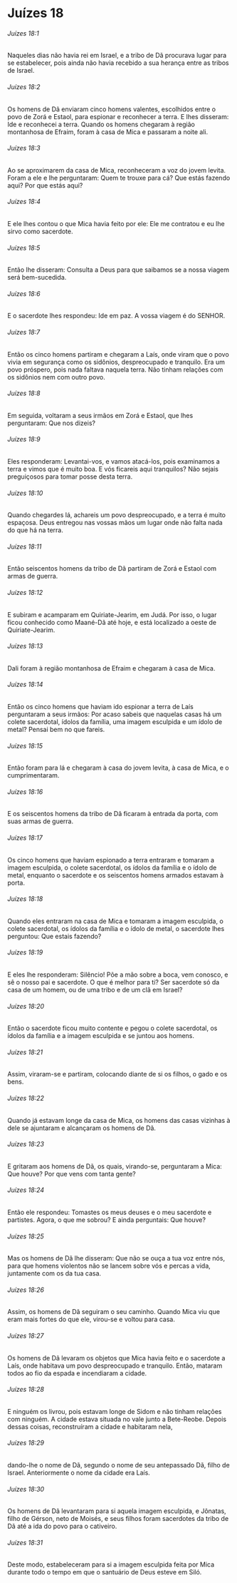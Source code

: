 # Juízes 18

###### Juízes 18:1

Naqueles dias não havia rei em Israel, e a tribo de Dã procurava lugar para se estabelecer, pois ainda não havia recebido a sua herança entre as tribos de Israel.

###### Juízes 18:2

Os homens de Dã enviaram cinco homens valentes, escolhidos entre o povo de Zorá e Estaol, para espionar e reconhecer a terra. E lhes disseram: Ide e reconhecei a terra. Quando os homens chegaram à região montanhosa de Efraim, foram à casa de Mica e passaram a noite ali.

###### Juízes 18:3

Ao se aproximarem da casa de Mica, reconheceram a voz do jovem levita. Foram a ele e lhe perguntaram: Quem te trouxe para cá? Que estás fazendo aqui? Por que estás aqui?

###### Juízes 18:4

E ele lhes contou o que Mica havia feito por ele: Ele me contratou e eu lhe sirvo como sacerdote.

###### Juízes 18:5

Então lhe disseram: Consulta a Deus para que saibamos se a nossa viagem será bem-sucedida.

###### Juízes 18:6

E o sacerdote lhes respondeu: Ide em paz. A vossa viagem é do SENHOR.

###### Juízes 18:7

Então os cinco homens partiram e chegaram a Laís, onde viram que o povo vivia em segurança como os sidônios, despreocupado e tranquilo. Era um povo próspero, pois nada faltava naquela terra. Não tinham relações com os sidônios nem com outro povo.

###### Juízes 18:8

Em seguida, voltaram a seus irmãos em Zorá e Estaol, que lhes perguntaram: Que nos dizeis?

###### Juízes 18:9

Eles responderam: Levantai-vos, e vamos atacá-los, pois examinamos a terra e vimos que é muito boa. E vós ficareis aqui tranquilos? Não sejais preguiçosos para tomar posse desta terra.

###### Juízes 18:10

Quando chegardes lá, achareis um povo despreocupado, e a terra é muito espaçosa. Deus entregou nas vossas mãos um lugar onde não falta nada do que há na terra.

###### Juízes 18:11

Então seiscentos homens da tribo de Dã partiram de Zorá e Estaol com armas de guerra.

###### Juízes 18:12

E subiram e acamparam em Quiriate-Jearim, em Judá. Por isso, o lugar ficou conhecido como Maané-Dã até hoje, e está localizado a oeste de Quiriate-Jearim.

###### Juízes 18:13

Dali foram à região montanhosa de Efraim e chegaram à casa de Mica.

###### Juízes 18:14

Então os cinco homens que haviam ido espionar a terra de Laís perguntaram a seus irmãos: Por acaso sabeis que naquelas casas há um colete sacerdotal, ídolos da família, uma imagem esculpida e um ídolo de metal? Pensai bem no que fareis.

###### Juízes 18:15

Então foram para lá e chegaram à casa do jovem levita, à casa de Mica, e o cumprimentaram.

###### Juízes 18:16

E os seiscentos homens da tribo de Dã ficaram à entrada da porta, com suas armas de guerra.

###### Juízes 18:17

Os cinco homens que haviam espionado a terra entraram e tomaram a imagem esculpida, o colete sacerdotal, os ídolos da família e o ídolo de metal, enquanto o sacerdote e os seiscentos homens armados estavam à porta.

###### Juízes 18:18

Quando eles entraram na casa de Mica e tomaram a imagem esculpida, o colete sacerdotal, os ídolos da família e o ídolo de metal, o sacerdote lhes perguntou: Que estais fazendo?

###### Juízes 18:19

E eles lhe responderam: Silêncio! Põe a mão sobre a boca, vem conosco, e sê o nosso pai e sacerdote. O que é melhor para ti? Ser sacerdote só da casa de um homem, ou de uma tribo e de um clã em Israel?

###### Juízes 18:20

Então o sacerdote ficou muito contente e pegou o colete sacerdotal, os ídolos da família e a imagem esculpida e se juntou aos homens.

###### Juízes 18:21

Assim, viraram-se e partiram, colocando diante de si os filhos, o gado e os bens.

###### Juízes 18:22

Quando já estavam longe da casa de Mica, os homens das casas vizinhas à dele se ajuntaram e alcançaram os homens de Dã.

###### Juízes 18:23

E gritaram aos homens de Dã, os quais, virando-se, perguntaram a Mica: Que houve? Por que vens com tanta gente?

###### Juízes 18:24

Então ele respondeu: Tomastes os meus deuses e o meu sacerdote e partistes. Agora, o que me sobrou? E ainda perguntais: Que houve?

###### Juízes 18:25

Mas os homens de Dã lhe disseram: Que não se ouça a tua voz entre nós, para que homens violentos não se lancem sobre vós e percas a vida, juntamente com os da tua casa.

###### Juízes 18:26

Assim, os homens de Dã seguiram o seu caminho. Quando Mica viu que eram mais fortes do que ele, virou-se e voltou para casa.

###### Juízes 18:27

Os homens de Dã levaram os objetos que Mica havia feito e o sacerdote a Laís, onde habitava um povo despreocupado e tranquilo. Então, mataram todos ao fio da espada e incendiaram a cidade.

###### Juízes 18:28

E ninguém os livrou, pois estavam longe de Sidom e não tinham relações com ninguém. A cidade estava situada no vale junto a Bete-Reobe. Depois dessas coisas, reconstruíram a cidade e habitaram nela,

###### Juízes 18:29

dando-lhe o nome de Dã, segundo o nome de seu antepassado Dã, filho de Israel. Anteriormente o nome da cidade era Laís.

###### Juízes 18:30

Os homens de Dã levantaram para si aquela imagem esculpida, e Jônatas, filho de Gérson, neto de Moisés, e seus filhos foram sacerdotes da tribo de Dã até a ida do povo para o cativeiro.

###### Juízes 18:31

Deste modo, estabeleceram para si a imagem esculpida feita por Mica durante todo o tempo em que o santuário de Deus esteve em Siló.

